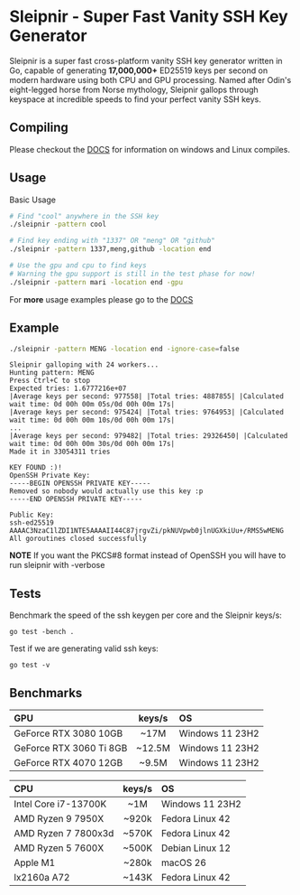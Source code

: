 # Sleipnir - Super Fast Vanity SSH Key Generator

Sleipnir is a super fast cross-platform vanity SSH key generator written in Go, capable of generating **17,000,000+** ED25519 keys per second on modern hardware using both CPU and GPU processing. Named after Odin's eight-legged horse from Norse mythology, Sleipnir gallops through keyspace at incredible speeds to find your perfect vanity SSH keys.

## Compiling
Please checkout the [DOCS](docs/compiling.md) for information on windows and Linux compiles.

## Usage

Basic Usage
```bash
# Find "cool" anywhere in the SSH key
./sleipnir -pattern cool

# Find key ending with "1337" OR "meng" OR "github"
./sleipnir -pattern 1337,meng,github -location end

# Use the gpu and cpu to find keys
# Warning the gpu support is still in the test phase for now!
./sleipnir -pattern mari -location end -gpu
```

For **more** usage examples please go to the [DOCS](docs/usage.md)


## Example

```bash
./sleipnir -pattern MENG -location end -ignore-case=false
```
```
Sleipnir galloping with 24 workers...
Hunting pattern: MENG
Press Ctrl+C to stop
Expected tries: 1.6777216e+07
|Average keys per second: 977558| |Total tries: 4887855| |Calculated wait time: 0d 00h 00m 05s/0d 00h 00m 17s|
|Average keys per second: 975424| |Total tries: 9764953| |Calculated wait time: 0d 00h 00m 10s/0d 00h 00m 17s|
...
|Average keys per second: 979482| |Total tries: 29326450| |Calculated wait time: 0d 00h 00m 30s/0d 00h 00m 17s|
Made it in 33054311 tries

KEY FOUND :)!
OpenSSH Private Key:
-----BEGIN OPENSSH PRIVATE KEY-----
Removed so nobody would actually use this key :p
-----END OPENSSH PRIVATE KEY-----

Public Key:
ssh-ed25519 AAAAC3NzaC1lZDI1NTE5AAAAII44C87jrgvZi/pkNUVpwb0jlnUGXkiUu+/RMS5wMENG
All goroutines closed successfully

```
**NOTE** If you want the PKCS#8  format instead of OpenSSH you will have to run sleipnir with -verbose

## Tests
Benchmark the speed of the ssh keygen per core and the Sleipnir keys/s:
```
go test -bench .
```

Test if we are generating valid ssh keys:
```
go test -v
```

## Benchmarks

| GPU                     | keys/s | OS              |
|:------------------------|:------:|:----------------|
| GeForce RTX 3080 10GB   | ~17M   | Windows 11 23H2 |
| GeForce RTX 3060 Ti 8GB | ~12.5M | Windows 11 23H2 |
| GeForce RTX 4070 12GB   | ~9.5M  | Windows 11 23H2 |


| CPU                  |keys/s | OS              |
|:---------------------|:-----:|:----------------|
| Intel Core i7-13700K | ~1M   | Windows 11 23H2 |
| AMD Ryzen 9 7950X    | ~920k | Fedora Linux 42 |
| AMD Ryzen 7 7800x3d  | ~570K | Fedora Linux 42 |
| AMD Ryzen 5 7600X    | ~500K | Debian Linux 12 |
| Apple M1             | ~280k | macOS 26        |
| lx2160a A72          | ~143K | Fedora Linux 42 |